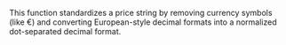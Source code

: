 This function standardizes a price string by removing currency symbols (like €) and converting European-style decimal formats into a normalized dot-separated decimal format.
